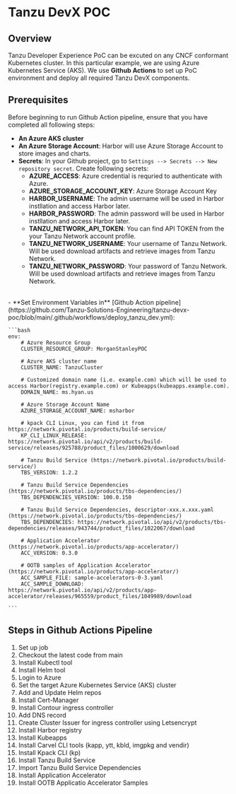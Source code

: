 # Tanzu DevX POC

## Overview
Tanzu Developer Experience PoC can be excuted on any CNCF conformant Kubernetes cluster. In this particular example, we are using Azure Kubernetes Service (AKS). We use **Github Actions** to set up PoC environment and deploy all required Tanzu DevX components.

## Prerequisites
Before beginning to run Github Action pipeline, ensure that you have completed all following steps:
- **An Azure AKS cluster**
- **An Azure Storage Account**: Harbor will use Azure Storage Account to store images and charts.
- **Secrets**: In your Github project, go to `Settings --> Secrets --> New repository secret`. Create following secrets:
    - **AZURE_ACCESS**: Azure credential is requried to authenticate with Azure.
    - **AZURE_STORAGE_ACCOUNT_KEY**: Azure Storage Account Key
    - **HARBOR_USERNAME**: The admin username will be used in Harbor instllation and access Harbor later.
    - **HARBOR_PASSWORD**: The admin password will be used in Harbor instllation and access Harbor later.
    - **TANZU_NETWORK_API_TOKEN**: You can find API TOKEN from the your Tanzu Network account profile. 
    - **TANZU_NETWORK_USERNAME**: Your username of Tanzu Network. Will be used download artifacts and retrieve images from Tanzu Network.  
    - **TANZU_NETWORK_PASSWORD**: Your password of Tanzu Network. Will be used download artifacts and retrieve images from Tanzu Network.  
<br>
- **Set Environment Variables in** [Github Action pipeline](https://github.com/Tanzu-Solutions-Engineering/tanzu-devx-poc/blob/main/.github/workflows/deploy_tanzu_dev.yml):  

    ```bash
    env:
        # Azure Resource Group
        CLUSTER_RESOURCE_GROUP: MorganStanleyPOC
  
        # Azure AKS cluster name
        CLUSTER_NAME: TanzuCluster

        # Customized domain name (i.e. example.com) which will be used to access Harbor(registry.example.com) or Kubeapps(kubeapps.example.com).
        DOMAIN_NAME: ms.hyan.us

        # Azure Storage Account Name
        AZURE_STORAGE_ACCOUNT_NAME: msharbor

        # kpack CLI Linux, you can find it from https://network.pivotal.io/products/build-service/
        KP_CLI_LINUX_RELEASE: https://network.pivotal.io/api/v2/products/build-service/releases/925788/product_files/1000629/download
        
        # Tanzu Build Service (https://network.pivotal.io/products/build-service/)
        TBS_VERSION: 1.2.2
        
        # Tanzu Build Service Dependencies (https://network.pivotal.io/products/tbs-dependencies/)
        TBS_DEPENDENCIES_VERSION: 100.0.150

        # Tanzu Build Service Dependencies, descriptor-xxx.x.xxx.yaml (https://network.pivotal.io/products/tbs-dependencies/)
        TBS_DEPENDENCIES: https://network.pivotal.io/api/v2/products/tbs-dependencies/releases/943744/product_files/1022067/download
        
        # Application Accelerator (https://network.pivotal.io/products/app-accelerator/)
        ACC_VERSION: 0.3.0

        # OOTB samples of Application Accelerator (https://network.pivotal.io/products/app-accelerator/)
        ACC_SAMPLE_FILE: sample-accelerators-0-3.yaml
        ACC_SAMPLE_DOWNLOAD: https://network.pivotal.io/api/v2/products/app-accelerator/releases/965559/product_files/1049989/download

    ```
    
## Steps in Github Actions Pipeline
1. Set up job
2. Checkout the latest code from main
3. Install Kubectl tool
4. Install Helm tool
5. Login to Azure
6. Set the target Azure Kubernetes Service (AKS) cluster
7. Add and Update Helm repos
8. Install Cert-Manager
9. Install Contour ingress controller
10. Add DNS record
11. Create Cluster Issuer for ingress controller using Letsencrypt
12. Install Harbor registry
13. Install Kubeapps
14. Install Carvel CLI tools (kapp, ytt, kbld, imgpkg and vendir)
15. Install Kpack CLI (kp)
16. Install Tanzu Build Service
17. Import Tanzu Build Service Dependencies
18. Install Application Accelerator
19. Install OOTB Applicatio Accelerator Samples
